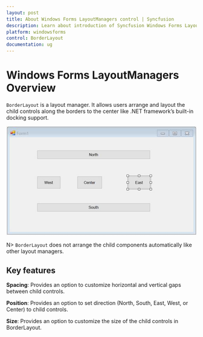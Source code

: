 ```yaml
---
layout: post
title: About Windows Forms LayoutManagers control | Syncfusion
description: Learn about introduction of Syncfusion Windows Forms LayoutManagers control and more details.
platform: windowsforms
control: BorderLayout
documentation: ug
---
```


# Windows Forms LayoutManagers Overview

`BorderLayout` is a layout manager. It allows users arrange and layout the child controls along the borders to the center like .NET framework’s built-in docking support.

![Layout manager to dock controls at different sides](overview_images/overview_img1.jpeg)

N> `BorderLayout` does not arrange the child components automatically like other layout managers.

## Key features

**Spacing**: Provides an option to customize horizontal and vertical gaps between child controls.

**Position**: Provides an option to set direction (North, South, East, West, or Center) to child controls.

**Size**: Provides an option to customize the size of the child controls in BorderLayout.
